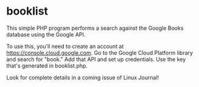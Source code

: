 # booklist

This simple PHP program performs a search against the Google Books database using the Google API.

To use this, you'll need to create an account at https://console.cloud.google.com. Go to the Google Cloud Platform library and search for "book." Add that API and set up credentials. Use the key that's generated in booklist.php.

Look for complete details in a coming issue of Linux Journal!

